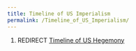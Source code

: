 ```yaml
---
title: Timeline of US Imperialism
permalink: /Timeline_of_US_Imperialism/
---
```


1.  REDIRECT [Timeline of US
    Hegemony](Timeline_of_US_Hegemony "wikilink")